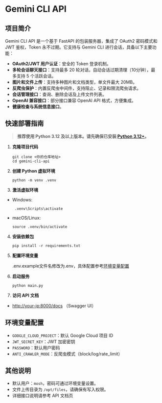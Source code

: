 # Gemini CLI API

## 项目简介

Gemini CLI API 是一个基于 FastAPI 的包装服务器，集成了 OAuth2 密码模式和 JWT 鉴权，Token 永不过期。它支持与 Gemini CLI 进行会话，具备以下主要功能：

- **OAuth2/JWT 用户认证**：安全的 Token 登录机制。
- **多轮会话聊天接口**：支持最多 20 轮对话，自动会话过期清理（10分钟），最多支持 5 个活跃会话。
- **图片和文件上传**：支持多种图片和文档类型，单文件最大 20MB。
- **反爬虫保护**：内置反爬虫中间件，支持阻止、记录和限流爬虫请求。
- **会话管理接口**：查询、删除会话及上传文件列表。
- **OpenAI 兼容接口**：部分接口兼容 OpenAI API 格式，方便集成。
- **健康检查与系统信息接口**。

## 快速部署指南

> **推荐使用 Python 3.12 及以上版本。请先确保已安装 [Python 3.12+](https://www.python.org/downloads/)。**

1. **克隆项目代码**
   ```shell
   git clone <你的仓库地址>
   cd gemini-cli-api
   ```

2. **创建 Python 虚拟环境**
   ```shell
   python -m venv .venv
   ```

3. **激活虚拟环境**
- Windows:
    ```shell
     .venv\Scripts\activate
     ```
- macOS/Linux:
     ```shell
     source .venv/bin/activate
     ```

4. **安装依赖包**
   ```shell
   pip install -r requirements.txt
   ```

5. **配置环境变量**
    
    .env.example文件名修改为.env，具体配置参考[环境变量配置](#环境变量配置)

6. **启动服务**
   ```shell
   python main.py
   ```

7. **访问 API 文档**
- [http://your-ip:8000/docs](http://your-ip:8000/docs) （Swagger UI）

## 环境变量配置

- `GOOGLE_CLOUD_PROJECT`：默认 Google Cloud 项目 ID
- `JWT_SECRET_KEY`：JWT 加密密钥
- `PASSWORD`：默认用户密码
- `ANTI_CRAWLER_MODE`：反爬虫模式（block/log/rate_limit）

## 其他说明

- 默认用户：`mosh`，密码可通过环境变量设置。
- 文件上传目录为 `/opt/files`，请确保有写入权限。
- 详细接口说明请参考 API 文档页